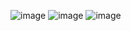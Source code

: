 ![image](https://user-images.githubusercontent.com/35005761/147745398-b8f5e956-f80f-451b-a93c-374d3ed75fd7.png)
![image](https://user-images.githubusercontent.com/35005761/147745420-9bf8ff5a-8506-48f0-a56a-8826455f69cd.png)
![image](https://user-images.githubusercontent.com/35005761/147745433-96754347-89b0-4b57-8151-3d9bcfeda055.png)
